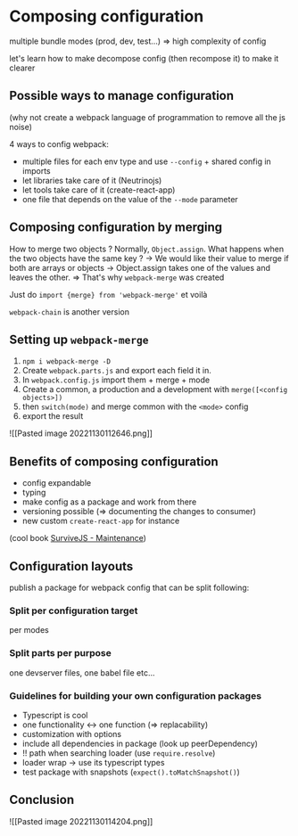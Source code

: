 # Composing configuration
multiple bundle modes (prod, dev, test...) => high complexity of config

let's learn how to make decompose config (then recompose it) to make it clearer
## Possible ways to manage configuration
(why not create a webpack language of programmation to remove all the js noise)

4 ways to config webpack:
- multiple files for each env type and use `--config` + shared config in imports
- let libraries take care of it (Neutrinojs)
- let tools take care of it (create-react-app)
- one file that depends on the value of the `--mode` parameter

## Composing configuration by merging
How to merge two objects ? Normally, `Object.assign`.
What happens when the two objects have the same key ?
-> We would like their value to merge if both are arrays or objects
-> Object.assign takes one of the values and leaves the other.
=> That's why `webpack-merge` was created

Just do `import {merge} from 'webpack-merge'` et voilà

`webpack-chain` is another version

## Setting up `webpack-merge`

1. `npm i webpack-merge -D`
2. Create `webpack.parts.js` and export each field it in.
3. In `webpack.config.js` import them + merge + mode
4. Create a common, a production and a development with `merge([<config objects>])`
5. then `switch(mode)` and merge common with the `<mode>` config
6. export the result

![[Pasted image 20221130112646.png]]

## Benefits of composing configuration
- config expandable
- typing
- make config as a package and work from there
- versioning possible (=> documenting the changes to consumer)
- new custom `create-react-app` for instance

(cool book  [SurviveJS - Maintenance](https://survivejs.com/maintenance/))

## Configuration layouts
publish a package for webpack config that can be split following:

### Split per configuration target
per modes

### Split parts per purpose
one devserver files, one babel file etc...

### Guidelines for building your own configuration packages

- Typescript is cool
- one functionality <-> one function (=> replacability)
- customization with options
- include all dependencies in package (look up peerDependency)
- !! path when searching loader (use `require.resolve`)
- loader wrap -> use its typescript types
- test package with snapshots (`expect().toMatchSnapshot()`)

## Conclusion
![[Pasted image 20221130114204.png]]
